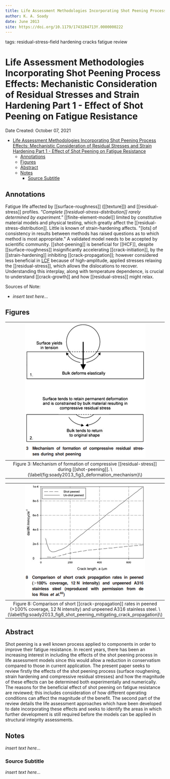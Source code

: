 ```yaml
---
title: Life Assessment Methodologies Incorporating Shot Peening Process Effects: Mechanistic Consideration of Residual Stresses and Strain Hardening Part 1 - Effect of Shot Peening on Fatigue Resistance
author: K. A. Soady
date: June 2013
site: https://doi.org/10.1179/1743284713Y.0000000222
---
```

tags: residual-stress-field hardening cracks fatigue review
<script type="text/javascript"
        src="https://cdnjs.cloudflare.com/ajax/libs/mathjax/2.7.0/MathJax.js?config=TeX-AMS_CHTML">
</script>
<script type="text/x-mathjax-config">
	MathJax.Ajax.config.path["Extra"] = "https://jmanthony3.github.io/Codes/MathJax/extensions/TeX",
	MathJax.Hub.Config({
		TeX: {
			equationNumbers: {
				autoNumber: "AMS"
			},
			extensions: [
				"[Extra]/Taylor.js",
				"[Extra]/NumericalMethods.js"
			]
		},
		tex2jax: {
			inlineMath: [["$", "$"], ["\\(", "\\)"]],
			blockMath: [["$$", "$$"], ["\\[", "\\]"]],
		},
});
</script>
<!-- %%%%%%%% Document Metadata %%%%%%%% -->
# Life Assessment Methodologies Incorporating Shot Peening Process Effects: Mechanistic Consideration of Residual Stresses and Strain Hardening Part 1 - Effect of Shot Peening on Fatigue Resistance

Date Created: October 07, 2021

- [Life Assessment Methodologies Incorporating Shot Peening Process Effects: Mechanistic Consideration of Residual Stresses and Strain Hardening Part 1 - Effect of Shot Peening on Fatigue Resistance](#life-assessment-methodologies-incorporating-shot-peening-process-effects-mechanistic-consideration-of-residual-stresses-and-strain-hardening-part-1---effect-of-shot-peening-on-fatigue-resistance)
	- [Annotations](#annotations)
	- [Figures](#figures)
	- [Abstract](#abstract)
	- [Notes](#notes)
		- [Source Subtitle](#source-subtitle)
<!-- %%%%%%%%%%%%%%%%%%%%%%%%%%%%%% -->





<!-- START WRITING BELOW -->





<!-- %%%%%%%%%%%%%%%%%%%%%%%%%%%%%% -->
## Annotations
Fatigue life affected by [[surface-roughness]] ([[texture]]) and [[residual-stress]] profiles. *"Complete [[residual-stress-distribution]] rarely determined by experiment."* [[finite-element-model]] limited by constitutive material models and physical testing, which greatly affect the [[residual-stress-distribution]]. Little is known of strain-hardening affects. "[lots] of consistency in results between methods has raised questions as to which method is most appropriate." A validated model needs to be accepted by scientific community. [[shot-peening]] is beneficial for [[HCF]], despite [[surface-roughness]] insignificantly accelerating [[crack-initiation]], by the [[strain-hardening]] inhibiting [[crack-propagation]]; however considered less beneficial in [LCF](../../class/engr-743-001-damage-and-fracture/low-cycle-fatigue.md) because of high-amplitude, applied stresses relaxing the [[residual-stress]], which allows the dislocations to recover. Understanding this interplay, along with temperature dependence, is crucial to understand [[crack-growth]] and how [[residual-stress]] might relax.

Sources of Note:
- *insert text here$\dots$*

## Figures
| ![](../../../attachments/soadyLifeAssessment2013/soady2013_fig3_deformation_mechanism_211007_142420_EST.png) |
|:--:|
| Figure 3: Mechanism of formation of compressive [[residual-stress]] during [[shot-peening]]. \\(\label{fig:soady2013_fig3_deformation_mechanism}\\) |

| ![](../../../attachments/soadyLifeAssessment2013/soady2013_fig8_shot_peening_mitigating_crack_propagation_211007_142754_EST.png) |
|:--:|
| Figure 8: Comparison of short [[crack-propagation]] rates in peened (>100% coverage, 12 N intensity) and unpeened A316 stainless steel. \\(\label{fig:soady2013_fig8_shot_peening_mitigating_crack_propagation}\\) |

## Abstract
Shot peening is a well known process applied to components in order to improve their fatigue resistance. In recent years, there has been an increasing interest in including the effects of the shot peening process in life assessment models since this would allow a reduction in conservatism compared to those in current application. The present paper seeks to review firstly the effects of the shot peening process (surface roughening, strain hardening and compressive residual stresses) and how the magnitude of these effects can be determined both experimentally and numerically. The reasons for the beneficial effect of shot peening on fatigue resistance are reviewed; this includes consideration of how different operating conditions can affect the magnitude of the benefit. The second part of the review details the life assessment approaches which have been developed to date incorporating these effects and seeks to identify the areas in which further development is still required before the models can be applied in structural integrity assessments.

## Notes
*insert text here$\dots$*

### Source Subtitle
*insert text here$\dots$*
<!-- %%%%%%%%%%%%%%%%%%%%%%%%%%%%%% -->





<!-- %%%%%%%% End Document %%%%%%%% -->